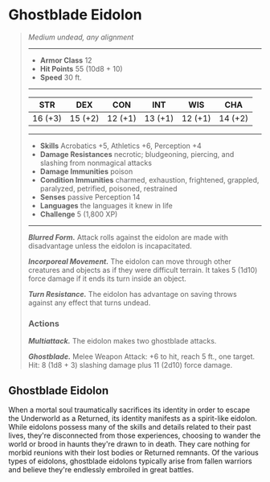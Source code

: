 # Ghostblade Eidolon
>*Medium undead, any alignment*
>___
>- **Armor Class** 12
>- **Hit Points** 55 (10d8 + 10)
>- **Speed** 30 ft.
>___
>|STR|DEX|CON|INT|WIS|CHA|
>|:---:|:---:|:---:|:---:|:---:|:---:|
>|16 (+3)|15 (+2)|12 (+1)|13 (+1)|12 (+1)|14 (+2)|
>___
>- **Skills** Acrobatics +5, Athletics +6, Perception +4
>- **Damage Resistances** necrotic; bludgeoning, piercing, and slashing from nonmagical attacks
>- **Damage Immunities** poison
>- **Condition Immunities** charmed, exhaustion, frightened, grappled, paralyzed, petrified, poisoned, restrained
>- **Senses** passive Perception 14
>- **Languages** the languages it knew in life
>- **Challenge** 5 (1,800 XP)
>___
>***Blurred Form.*** Attack rolls against the eidolon are made with disadvantage unless the eidolon is incapacitated.  
>
>***Incorporeal Movement.*** The eidolon can move through other creatures and objects as if they were difficult terrain. It takes 5 (1d10) force damage if it ends its turn inside an object.  
>
>***Turn Resistance.*** The eidolon has advantage on saving throws against any effect that turns undead.  
>
>### Actions
>***Multiattack.*** The eidolon makes two ghostblade attacks.  
>
>***Ghostblade.*** Melee Weapon Attack: +6 to hit, reach 5 ft., one target. Hit: 8 (1d8 + 3) slashing damage plus 11 (2d10) force damage.
## Ghostblade Eidolon
When a mortal soul traumatically sacrifices its identity in order to escape the Underworld as a Returned, its identity manifests as a spirit-like eidolon. While eidolons possess many of the skills and details related to their past lives, they're disconnected from those experiences, choosing to wander the world or brood in haunts they're drawn to in death. They care nothing for morbid reunions with their lost bodies or Returned remnants.
Of the various types of eidolons, ghostblade eidolons typically arise from fallen warriors and believe they're endlessly embroiled in great battles.